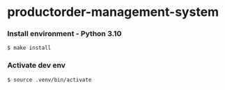 # productorder-management-system


### Install environment - Python 3.10
```
$ make install
```

### Activate dev env
```
$ source .venv/bin/activate
```
